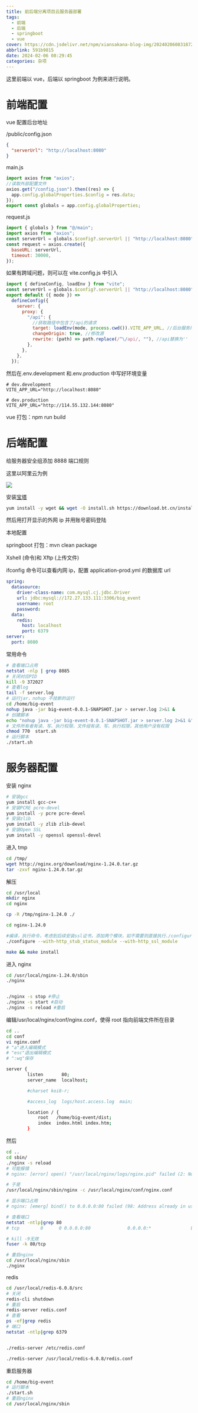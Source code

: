 ```yaml
---
title: 前后端分离项目云服务器部署
tags:
  - 前端
  - 后端
  - springboot
  - vue
cover: https://cdn.jsdelivr.net/npm/xiansakana-blog-img/202402060831872.jpg
abbrlink: 591b9815
date: 2024-02-06 08:29:45
categories: 杂项
---
```


这里前端以 vue，后端以 springboot 为例来进行说明。

# 前端配置

vue 配置后台地址

/public/config.json

```json
{
  "serverUrl": "http://localhost:8080"
}
```

main.js

```javascript
import axios from "axios";
//读取外部配置文件
axios.get("/config.json").then((res) => {
  app.config.globalProperties.$config = res.data;
});
export const globals = app.config.globalProperties;
```

request.js

```javascript
import { globals } from "@/main";
import axios from "axios";
const serverUrl = globals.$config?.serverUrl || "http://localhost:8080";
const request = axios.create({
  baseURL: serverUrl,
  timeout: 30000,
});
```

如果有跨域问题，则可以在 vite.config.js 中引入

```javascript
import { defineConfig, loadEnv } from "vite";
const serverUrl = globals.$config?.serverUrl || "http://localhost:8080";
export default ({ mode }) =>
  defineConfig({
    server: {
      proxy: {
        "/api": {
          //获取路径中包含了/api的请求
          target: loadEnv(mode, process.cwd()).VITE_APP_URL, //后台服务所在的源
          changeOrigin: true, //修改源
          rewrite: (path) => path.replace(/^\/api/, ""), //api替换为''
        },
      },
    },
  });
```

然后在.env.development 和.env.production 中写好环境变量

```.env
# dev.development
VITE_APP_URL="http://localhost:8080"
```

```.env
# dev.production
VITE_APP_URL="http://114.55.132.144:8080"
```

vue 打包：npm run build

# 后端配置

给服务器安全组添加 8888 端口规则

这里以阿里云为例

![](https://cdn.jsdelivr.net/npm/xiansakana-blog-img/202401270329027.png)

安装[宝塔](https://www.bt.cn/new/download.html)

```bash
yum install -y wget && wget -O install.sh https://download.bt.cn/install/install_6.0.sh && sh install.sh ed8484bec
```

然后用打开显示的外网 ip 并用账号密码登陆

本地配置

springboot 打包：mvn clean package

Xshell (命令)和 Xftp (上传文件)

ifconfig 命令可以查看内网 ip，配置 application-prod.yml 的数据库 url

```yml
spring:
  datasource:
    driver-class-name: com.mysql.cj.jdbc.Driver
    url: jdbc:mysql://172.27.133.111:3306/big_event
    username: root
    password:
  data:
    redis:
      host: localhost
      port: 6379
server:
  port: 8080
```

常用命令

```bash
# 查看端口占用
netstat -nlp | grep 8085
# 关闭对应PID
kill -9 372027
# 查看log
tail -f server.log
# 运行jar，nohup 不挂断的运行
cd /home/big-event
nohup java -jar big-event-0.0.1-SNAPSHOT.jar > server.log 2>&1 &
# 创建脚本
echo "nohup java -jar big-event-0.0.1-SNAPSHOT.jar > server.log 2>&1 &" > start.sh
# 文件所有者有读、写、执行权限，文件组有读、写、执行权限，其他用户没有权限
chmod 770  start.sh
# 运行脚本
./start.sh
```

# 服务器配置

安装 nginx

```bash
# 安装gcc
yum install gcc-c++
# 安装PCRE pcre-devel
yum install -y pcre pcre-devel
# 安装zlib
yum install -y zlib zlib-devel
# 安装Open SSL
yum install -y openssl openssl-devel
```

进入 tmp

```bash
cd /tmp/
wget http://nginx.org/download/nginx-1.24.0.tar.gz
tar -zxvf nginx-1.24.0.tar.gz
```

解压

```bash
cd /usr/local
mkdir nginx
cd nginx

cp -R /tmp/nginx-1.24.0 ./

cd nginx-1.24.0

#编译，执行命令，考虑到后续安装ssl证书，添加两个模块，如不需要则直接执行./configure即可
./configure --with-http_stub_status_module --with-http_ssl_module

make && make install
```

进入 nginx

```bash
cd /usr/local/nginx-1.24.0/sbin
./nginx


./nginx -s stop #停止
./nginx -s start #启动
./nginx -s reload #重启

```

编辑/usr/local/nginx/conf/nginx.conf，使得 root 指向前端文件所在目录

```bash
cd ..
cd conf
vi nginx.conf
# "a"进入编辑模式
# "esc"退出编辑模式
# ":wq"保存
```

```bash
server {
        listen       80;
        server_name  localhost;

        #charset koi8-r;

        #access_log  logs/host.access.log  main;

        location / {
            root   /home/big-event/dist;
            index  index.html index.htm;
        }
```

然后

```bash
cd ..
cd sbin/
./nginx -s reload
# 可能报错
# nginx: [error] open() "/usr/local/nginx/logs/nginx.pid" failed (2: No such file or directory)

# 于是
/usr/local/nginx/sbin/nginx -c /usr/local/nginx/conf/nginx.conf

# 显示端口占用
# nginx: [emerg] bind() to 0.0.0.0:80 failed (98: Address already in use)

# 查看端口
netstat -ntlp|grep 80
# tcp        0      0 0.0.0.0:80              0.0.0.0:*               LISTEN      152578/nginx: maste

# kill -9无效
fuser -k 80/tcp

# 重启nginx
cd /usr/local/nginx/sbin
./nginx
```

redis

```bash
cd /usr/local/redis-6.0.8/src
# 关闭
redis-cli shutdown
# 重启
redis-server redis.conf
# 查看
ps -ef|grep redis
# 端口
netstat -ntlp|grep 6379


./redis-server /etc/redis.conf

./redis-server /usr/local/redis-6.0.8/redis.conf
```

重启服务器

```bash
cd /home/big-event
# 运行脚本
./start.sh
# 重启nginx
cd /usr/local/nginx/sbin
```
